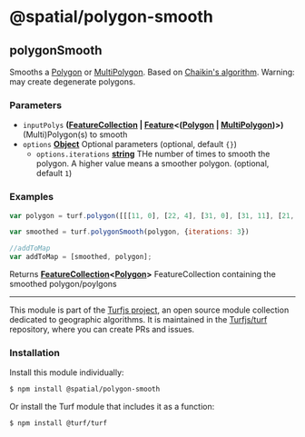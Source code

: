 # @spatial/polygon-smooth

<!-- Generated by documentation.js. Update this documentation by updating the source code. -->

## polygonSmooth

Smooths a [Polygon][1] or [MultiPolygon][2]. Based on [Chaikin's algorithm][3].
Warning: may create degenerate polygons.

### Parameters

-   `inputPolys` **([FeatureCollection][4] \| [Feature][5]&lt;([Polygon][6] \| [MultiPolygon][7])>)** (Multi)Polygon(s) to smooth
-   `options` **[Object][8]** Optional parameters (optional, default `{}`)
    -   `options.iterations` **[string][9]** THe number of times to smooth the polygon. A higher value means a smoother polygon. (optional, default `1`)

### Examples

```javascript
var polygon = turf.polygon([[[11, 0], [22, 4], [31, 0], [31, 11], [21, 15], [11, 11], [11, 0]]]);

var smoothed = turf.polygonSmooth(polygon, {iterations: 3})

//addToMap
var addToMap = [smoothed, polygon];
```

Returns **[FeatureCollection][4]&lt;[Polygon][6]>** FeatureCollection containing the smoothed polygon/poylgons

[1]: https://tools.ietf.org/html/rfc7946#section-3.1.6

[2]: https://tools.ietf.org/html/rfc7946#section-3.1.7

[3]: http://graphics.cs.ucdavis.edu/education/CAGDNotes/Chaikins-Algorithm/Chaikins-Algorithm.html

[4]: https://tools.ietf.org/html/rfc7946#section-3.3

[5]: https://tools.ietf.org/html/rfc7946#section-3.2

[6]: https://tools.ietf.org/html/rfc7946#section-3.1.6

[7]: https://tools.ietf.org/html/rfc7946#section-3.1.7

[8]: https://developer.mozilla.org/docs/Web/JavaScript/Reference/Global_Objects/Object

[9]: https://developer.mozilla.org/docs/Web/JavaScript/Reference/Global_Objects/String

<!-- This file is automatically generated. Please don't edit it directly:
if you find an error, edit the source file (likely index.js), and re-run
./scripts/generate-readmes in the turf project. -->

---

This module is part of the [Turfjs project](http://turfjs.org/), an open source
module collection dedicated to geographic algorithms. It is maintained in the
[Turfjs/turf](https://github.com/Turfjs/turf) repository, where you can create
PRs and issues.

### Installation

Install this module individually:

```sh
$ npm install @spatial/polygon-smooth
```

Or install the Turf module that includes it as a function:

```sh
$ npm install @turf/turf
```
